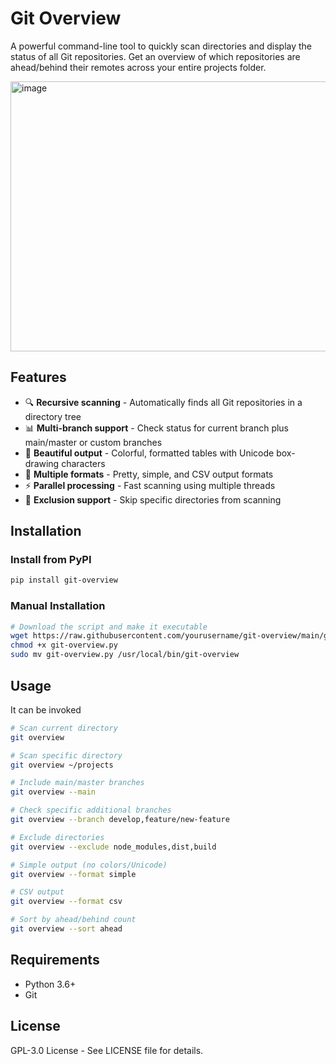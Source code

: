 # Git Overview

A powerful command-line tool to quickly scan directories and display the status of all Git repositories. Get an overview of which repositories are ahead/behind their remotes across your entire projects folder.

<img width="522" height="432" alt="image" src="https://github.com/user-attachments/assets/e4cee351-5ee8-4ae8-97f3-621c487af6d8" />

## Features

- 🔍 **Recursive scanning** - Automatically finds all Git repositories in a directory tree
- 📊 **Multi-branch support** - Check status for current branch plus main/master or custom branches
- 🎨 **Beautiful output** - Colorful, formatted tables with Unicode box-drawing characters
- 💾 **Multiple formats** - Pretty, simple, and CSV output formats
- ⚡ **Parallel processing** - Fast scanning using multiple threads
- 📁 **Exclusion support** - Skip specific directories from scanning

## Installation

### Install from PyPI
```bash
pip install git-overview
```

### Manual Installation
```bash
# Download the script and make it executable
wget https://raw.githubusercontent.com/yourusername/git-overview/main/git-overview.py
chmod +x git-overview.py
sudo mv git-overview.py /usr/local/bin/git-overview
```

## Usage
It can be invoked
```bash
# Scan current directory
git overview

# Scan specific directory
git overview ~/projects

# Include main/master branches
git overview --main

# Check specific additional branches
git overview --branch develop,feature/new-feature

# Exclude directories
git overview --exclude node_modules,dist,build

# Simple output (no colors/Unicode)
git overview --format simple

# CSV output
git overview --format csv

# Sort by ahead/behind count
git overview --sort ahead
```

## Requirements
 - Python 3.6+
 - Git

## License
GPL-3.0 License - See LICENSE file for details.
